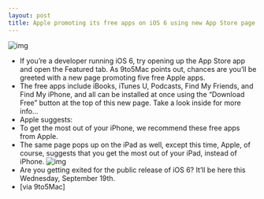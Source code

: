 ```yaml
---
layout: post
title: Apple promoting its free apps on iOS 6 using new App Store page
---
```

![img](http://media.idownloadblog.com/wp-content/uploads/2012/09/Apple-Free-Apps-Page-iOS-6.png)
* If you’re a developer running iOS 6, try opening up the App Store app and open the Featured tab. As 9to5Mac points out, chances are you’ll be greeted with a new page promoting five free Apple apps.
* The free apps include iBooks, iTunes U, Podcasts, Find My Friends, and Find My iPhone, and all can be installed at once using the “Download Free” button at the top of this new page. Take a look inside for more info…
* Apple suggests:
* To get the most out of your iPhone, we recommend these free apps from Apple.
* The same page pops up on the iPad as well, except this time, Apple, of course, suggests that you get the most out of your iPad, instead of iPhone.
![img](http://media.idownloadblog.com/wp-content/uploads/2012/09/Apple-Free-Apps-Page-iOS-6-iPad.png)
* Are you getting exited for the public release of iOS 6? It’ll be here this Wednesday, September 19th.
* [via 9to5Mac]

